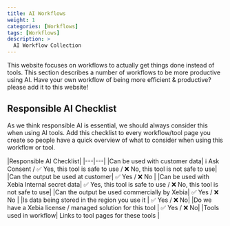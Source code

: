 ```yaml
---
title: AI Workflows
weight: 1
categories: [Workflows]
tags: [Workflows]
description: >
  AI Workflow Collection
---
```


This website focuses on workflows to actually get things done instead of tools. This section describes a number of workflows to be more productive using AI. Have your own workflow of being more efficient & productive? please add it to this website!

## Responsible AI Checklist
As we think responsible AI is essential, we should always consider this when using AI tools.
Add this checklist to every workflow/tool page you create so people have a quick overview of what to consider when using this workflow or tool.

|Responsible AI Checklist|
|---|---|
|Can be used with customer data| ℹ️ Ask Consent / ✅ Yes, this tool is safe to use / ❌ No, this tool is not safe to use|
|Can the output be used at customer| ✅ Yes / ❌ No |
|Can be used with Xebia Internal secret data| ✅ Yes, this tool is safe to use / ❌ No, this tool is not safe to use|
|Can the output be used commercially by Xebia| ✅ Yes / ❌ No |
|Is data being stored in the region you use it | ✅ Yes / ❌ No|
|Do we have a Xebia license / managed solution for this tool | ✅ Yes / ❌ No|
|Tools used in workflow| Links to tool pages for these tools |
